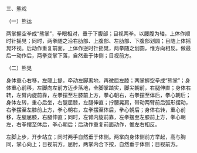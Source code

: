 三、熊戏

（一）熊运

两掌握空拳成“熊掌”，拳眼相对，垂于下腹部；目视两拳。以腰腹为轴，上体作顺时针摇晃；同时，两拳随之沿右肋部、上腹部、左肋部、下腹部划圆；目随上体摇晃环视。后动作重复前面，上体作逆时针摇晃，两拳随之划圆，惟方向相反。做最后一动作后，两拳变掌下落，自然垂于体侧；目视前方。

（二）熊晃

身体重心右移，左髋上提，牵动左脚离地，再微屈左膝；两掌握空拳成“熊掌”；身体重心前移，左脚向左前方迈步落地，全脚掌踏实，脚尖朝前，右腿伸直；身体右转，左臂内旋前靠，左拳摆至左膝前上方，拳心朝右，右拳摆至体后，拳心朝后；身体左转，重心后坐，右腿屈膝，左腿伸直；拧腰晃肩，带动两臂前后弧形摆动，右拳摆至左膝前上方，拳心朝右，左拳摆至体后，拳心朝后；身体右转，重心前移，左腿屈膝，右腿伸直；同时，左臂内旋前靠，左拳摆至左膝前上方，拳心朝左，右拳摆至体后，拳心朝后；后动作重复前面动作，惟左右相反。

左脚上步，开步站立；同时两手自然垂于体侧。两掌向身体侧前方举起，高与胸同，掌心向上；目视前方。屈肘，两掌内合下按，自然垂于体侧；目视前方。

